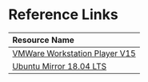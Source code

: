 # Reference Links

| Resource Name |
|:---|
| [VMWare Workstation Player V15](http://www.xitongzhijia.net/soft/50991.html) |
| [Ubuntu Mirror 18.04 LTS](http://releases.ubuntu.com/18.04/) |